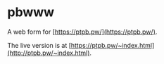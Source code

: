 pbwww
=====
A web form for [https://ptpb.pw/](https://ptpb.pw/).

The live version is at [https://ptpb.pw/~index.html](http://ptpb.pw/~index.html).
